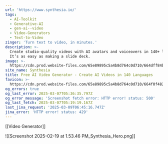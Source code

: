 ```yaml
---
url: 'https://www.synthesia.io/'
tags:
  - AI-Toolkit
  - Generative-AI
  - gen-ai--video
  - Video-Generators
  - Text-to-Video
zinger: 'Turn text to video, in minutes.'
description: >-
  Create studio-quality videos with AI avatars and voiceovers in 140+ languages.
  It’s as easy as making a slide deck.
image: >-
  https://cdn.prod.website-files.com/65e89895c5a4b8d764c0d710/664dff84b972812764843b0f_NEW_OG.gif
site_name: Synthesia
title: Free AI Video Generator - Create AI Videos in 140 Languages
favicon: >-
  https://cdn.prod.website-files.com/65e89895c5a4b8d764c0d710/664f0f482fa5a4d527d892bc_Favicon-Web-Security%201.png
og_errors: true
og_last_error: 2025-03-07T05:36:35.797Z
og_error_message: 'Screenshot fetch error: HTTP error! status: 500'
og_last_fetch: 2025-03-07T05:19:19.167Z
last_jina_request: '2025-03-09T06:45:16.747Z'
jina_error: 'HTTP error! status: 429'
---
```

[[Video Generator]]

![[Screenshot 2025-02-19 at 1.53.46 PM_Synthesia_Hero.png]]
